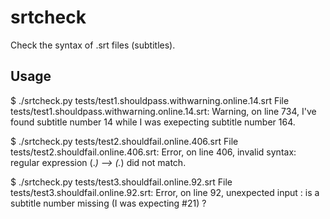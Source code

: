 # srtcheck #

Check the syntax of .srt files (subtitles).

## Usage ##

$ ./srtcheck.py tests/test1.shouldpass.withwarning.online.14.srt 
File tests/test1.shouldpass.withwarning.online.14.srt: Warning, on line 734, I've found subtitle number 14
 while I was exepecting subtitle number 164.

$ ./srtcheck.py tests/test2.shouldfail.online.406.srt 
File tests/test2.shouldfail.online.406.srt: Error, on line 406, invalid syntax: regular expression (.*) --> (.*) did not match.

$ ./srtcheck.py tests/test3.shouldfail.online.92.srt 
File tests/test3.shouldfail.online.92.srt: Error, on line 92, unexpected input : is a subtitle number missing (I was expecting #21) ?

